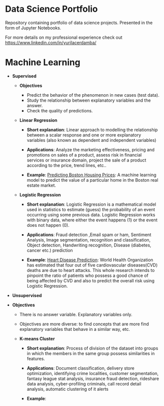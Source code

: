 # Data Science Portfolio

Repository containing portfolio of data science projects. Presented in the form of Jupyter Notebooks.

For more details on my professional experience check out https://www.linkedin.com/in/yurilacerdamba/

# Machine Learning

* **Supervised**
  * **Objectives**
    * Predict the behavior of the phenomenon in new cases (test data).
    * Study the relationship between explanatory variables and the answer.
    * Check the quality of predictions.

  * **Linear Regression**
  
    * **Short explanation**: Linear approach to modelling the relationship between a scalar response and one or more explanatory variables (also known as dependent and independent   variables)
  
    * **Applications**: Analyze the marketing effectiveness, pricing and promotions on sales of a product, assess risk in financial services or insurance domain, project the sale of a product according to the price, trend lines, etc..
    
    * **Example**: [Predicting Boston Housing Prices](https://pages.github.com/): A machine learning model to predict the value of a particular home in the Boston real estate market.

  * **Logistic Regression**
  
    * **Short explanation**: Logistic Regression is a mathematical model used in statistics to estimate (guess) the probability of an event occurring using some previous data. Logistic Regression works with binary data, where either the event happens (1) or the event does not happen (0).
    
    * **Applications**: Fraud detection ,Email spam or ham, Sentiment Analysis, Image segmentation, recognition and classification, Object detection, Handwriting recognition, Disease (diabetes, cancer etc.) prediction
    
    * **Example**: [Heart Disease Prediction](https://pages.github.com/): World Health Organization has estimated that four out of five cardiovascular diseases(CVD) deaths are due to heart attacks. This whole research intends to pinpoint the ratio of patients who possess a good chance of being affected by CVD and also to predict the overall risk using Logistic Regression.

      
* **Unsupervised**
 * **Objectives**
   * There is no answer variable. Explanatory variables only.
   * Objectives are more diverse: to find concepts that are more find explanatory variables that behave in a similar way, etc.
       
   * **K-means Cluster**
  
     * **Short explanation**: Process of division of the dataset into groups in which the members in the same group possess similarities in features. 
    
     * **Applications**: Document classification, delivery store optimization, identifying crime localities, customer segmentation, fantasy league stat analysis, insurance fraud detection, rideshare data analysis, cyber-profiling criminals, call record detail analysis, automatic clustering of it alerts
    
     * **Example**: 
   
  
   
